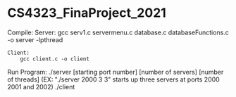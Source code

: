 # CS4323_FinaProject_2021

Compile:
    Server:
        gcc serv1.c servermenu.c database.c databaseFunctions.c -o server -lpthread

    Client:
        gcc client.c -o client

Run Program:
    ./server [starting port number] [number of servers] [number of threads]
        (EX: "./server 2000 3 3" starts up three servers at ports 2000 2001 and 2002)
    ./client

